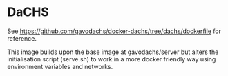 # DaCHS

See https://github.com/gavodachs/docker-dachs/tree/dachs/dockerfile for reference.

This image builds upon the base image at gavodachs/server but alters the initialisation script (serve.sh) to work in a more docker friendly way using environment variables and networks.

